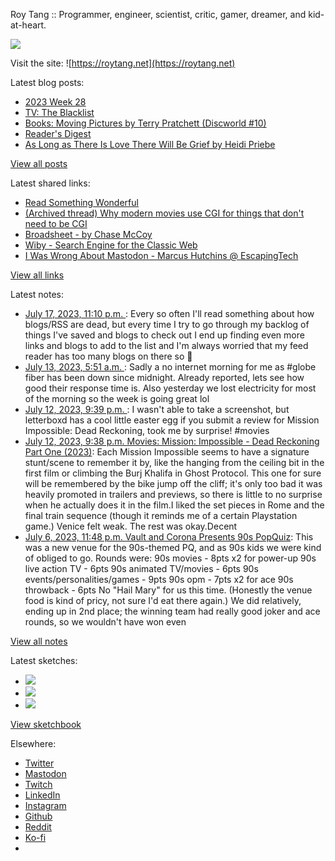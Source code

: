 Roy Tang :: Programmer, engineer, scientist, critic, gamer, dreamer, and kid-at-heart.

![](https://roytang.net/static/img/profile.jpg)

Visit the site: ![https://roytang.net](https://roytang.net)

Latest blog posts:

- [2023 Week 28](https://roytang.net/2023/07/2023-week-28/)
- [TV: The Blacklist](https://roytang.net/2023/07/the-blacklist/)
- [Books: Moving Pictures by Terry Pratchett (Discworld #10)](https://roytang.net/2023/07/moving-pictures/)
- [Reader&#x27;s Digest](https://roytang.net/2023/07/readers-digest/)
- [As Long as There Is Love There Will Be Grief by Heidi Priebe](https://roytang.net/2023/07/as-long-as-there-is-love/)

[View all posts](https://roytang.net/blog)

Latest shared links:

- [Read Something Wonderful](https://roytang.net/2023/07/cde3db89e9485e2868339a839e1daebc/)
- [(Archived thread) Why modern movies use CGI for things that don&#x27;t need to be CGI](https://roytang.net/2023/07/c8386ad44f78d01b3d88573f2adee8da/)
- [Broadsheet - by Chase McCoy](https://roytang.net/2023/07/51b638c18df821e84b338eb293b26174/)
- [Wiby - Search Engine for the Classic Web](https://roytang.net/2023/07/d00f0c0098ec07f928fe529da6290398/)
- [I Was Wrong About Mastodon - Marcus Hutchins @ EscapingTech](https://roytang.net/2023/07/8325b2170977cb8c2dd3e98c5c08527c/)

[View all links](https://roytang.net/links)

Latest notes:

- [July 17, 2023, 11:10 p.m. ](https://roytang.net/2023/07/110730061909275461/): Every so often I&#x27;ll read something about how blogs/RSS are dead, but every time I try to go through my backlog of things I&#x27;ve saved and blogs to check out I end up finding even more links and blogs to add to the list and I&#x27;m always worried that my feed reader has too many blogs on there so :shrug:
- [July 13, 2023, 5:51 a.m. ](https://roytang.net/2023/07/110703324373892329/): Sadly a no internet morning for me as #globe fiber has been down since midnight. Already reported, lets see how good their response time is. Also yesterday we lost electricity for most of the morning so the week is going great lol
- [July 12, 2023, 9:39 p.m. ](https://roytang.net/2023/07/110701390914256286/): I wasn&#x27;t able to take a screenshot, but letterboxd has a cool little easter egg if you submit a review for Mission Impossible: Dead Reckoning, took me by surprise! #movies
- [July 12, 2023, 9:38 p.m. Movies: Mission: Impossible - Dead Reckoning Part One (2023)](https://roytang.net/2023/07/mission-impossible-dead-reckoning-part-one-2023/): Each Mission Impossible seems to have a signature stunt/scene to remember it by, like the hanging from the ceiling bit in the first film or climbing the Burj Khalifa in Ghost Protocol. This one for sure will be remembered by the bike jump off the cliff; it&#x27;s only too bad it was heavily promoted in trailers and previews, so there is little to no surprise when he actually does it in the film.I liked the set pieces in Rome and the final train sequence (though it reminds me of a certain Playstation game.) Venice felt weak. The rest was okay.Decent
- [July 6, 2023, 11:48 p.m. Vault and Corona Presents 90s PopQuiz](https://roytang.net/2023/07/popquiz-90s/): This was a new venue for the 90s-themed PQ, and as 90s kids we were kind of obliged to go. Rounds were: 90s movies - 8pts x2 for power-up 90s live action TV - 6pts 90s animated TV/movies - 6pts 90s events/personalities/games - 9pts 90s opm - 7pts x2 for ace 90s throwback - 6pts No &quot;Hail Mary&quot; for us this time. (Honestly the venue food is kind of pricy, not sure I&#x27;d eat there again.) We did relatively, ending up in 2nd place; the winning team had really good joker and ace rounds, so we wouldn&#x27;t have won even

[View all notes](https://roytang.net/notes)

Latest sketches:


- ![](https://roytang.net/media/cache/a6/91/a691e8e5ea3ce73099ba719c9d195dca.jpg)
- ![](https://roytang.net/media/cache/6a/6a/6a6a50c5debd7b0864f953d27d218c9f.jpg)
- ![](https://roytang.net/media/cache/7a/d4/7ad4e6def8147d6f83590eb62ebf33e6.jpg)

[View sketchbook](https://roytang.net/albums/sketchbook)


Elsewhere:

- [Twitter](https://twitter.com/roytang)
- [Mastodon](https://indieweb.social/@roytang)
- [Twitch](https://twitch.tv/twitchyroy)
- [LinkedIn](https://www.linkedin.com/in/roytang)
- [Instagram](https://instagram.com/roytang0400)
- [Github](https://github.com/roytang)
- [Reddit](https://reddit.com/u/hungryroy)
- [Ko-fi](https://ko-fi.com/roytang)
- [](mailto:hello@roytang.net)